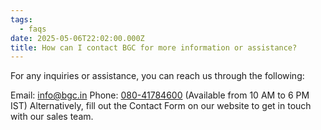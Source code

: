 ```yaml
---
tags:
  - faqs
date: 2025-05-06T22:02:00.000Z
title: How can I contact BGC for more information or assistance?
---
```

For any inquiries or assistance, you can reach us through the following:

Email: [info@bgc.in](mailto:info@bgc.in)
Phone: [080-41784600](tel:+9180-41784600) (Available from 10 AM to 6 PM IST)
Alternatively, fill out the Contact Form on our website to get in touch with our sales team.
